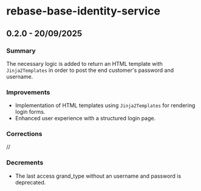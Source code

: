 # rebase-base-identity-service

## 0.2.0 - 20/09/2025

### Summary
The necessary logic is added to return an HTML template with `Jinja2Templates` in order to post the end customer's password and username. 

### Improvements
- Implementation of HTML templates using `Jinja2Templates` for rendering login forms.
- Enhanced user experience with a structured login page.

### Corrections
//

### Decrements
- The last access grand_type without an username and password is deprecated.